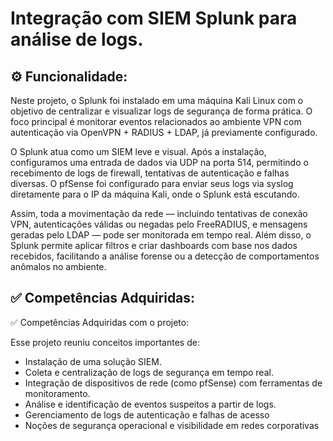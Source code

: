 # Integração com SIEM Splunk para análise de logs.

## ⚙️ Funcionalidade:

Neste projeto, o Splunk foi instalado em uma máquina Kali Linux com o objetivo de centralizar e visualizar logs de segurança de forma prática. O foco principal é monitorar eventos relacionados ao ambiente VPN com autenticação via OpenVPN + RADIUS + LDAP, já previamente configurado.

O Splunk atua como um SIEM leve e visual. Após a instalação, configuramos uma entrada de dados via UDP na porta 514, permitindo o recebimento de logs de firewall, tentativas de autenticação e falhas diversas. O pfSense foi configurado para enviar seus logs via syslog diretamente para o IP da máquina Kali, onde o Splunk está escutando.

Assim, toda a movimentação da rede — incluindo tentativas de conexão VPN, autenticações válidas ou negadas pelo FreeRADIUS, e mensagens geradas pelo LDAP — pode ser monitorada em tempo real. Além disso, o Splunk permite aplicar filtros e criar dashboards com base nos dados recebidos, facilitando a análise forense ou a detecção de comportamentos anômalos no ambiente.


## ✅ Competências Adquiridas:

✅ Competências Adquiridas com o projeto:

Esse projeto reuniu conceitos importantes de:

- Instalação de uma solução SIEM.
- Coleta e centralização de logs de segurança em tempo real.
- Integração de dispositivos de rede (como pfSense) com ferramentas de monitoramento.
- Análise e identificação de eventos suspeitos a partir de logs.
- Gerenciamento de logs de autenticação e falhas de acesso
- Noções de segurança operacional e visibilidade em redes corporativas